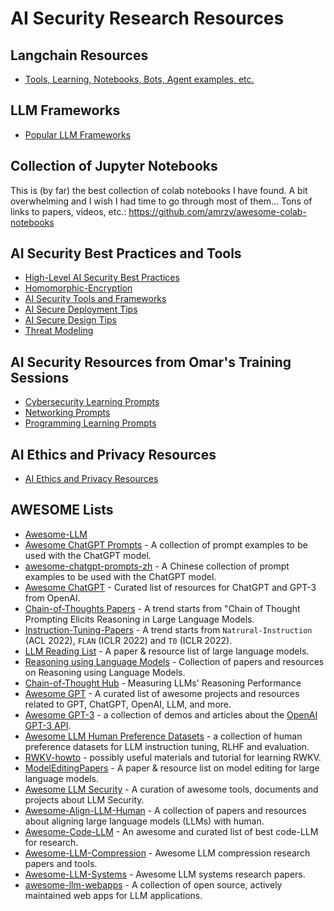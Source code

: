 # AI Security Research Resources

## Langchain Resources
- [Tools, Learning, Notebooks, Bots, Agent examples, etc.](https://github.com/The-Art-of-Hacking/h4cker/blob/master/ai_research/LangChain/README.md)

## LLM Frameworks
- [Popular LLM Frameworks](https://github.com/The-Art-of-Hacking/h4cker/tree/master/ai_research/LLM-frameworks)

## Collection of Jupyter Notebooks
This is (by far) the best collection of colab notebooks I have found. A bit overwhelming and I wish I had time to go through most of them… Tons of links to papers, videos, etc.: https://github.com/amrzv/awesome-colab-notebooks
  
## AI Security Best Practices and Tools
- [High-Level AI Security Best Practices](<AI Security Best Practices/AI-security-tools-and-frameworks.md>)
- [Homomorphic-Encryption](<AI Security Best Practices/homomorphic-encryption.md>)
- [AI Security Tools and Frameworks](<AI Security Best Practices/AI-security-tools-and-frameworks.md>)
- [AI Secure Deployment Tips](<AI Security Best Practices/secure-deployment.md>)
- [AI Secure Design Tips](<AI Security Best Practices/secure-design.md>)
- [Threat Modeling](<AI Security Best Practices/threat-modeling.md>)

## AI Security Resources from Omar's Training Sessions
- [Cybersecurity Learning Prompts](https://github.com/santosomar/chatgpt-cybersecurity-prompts)
- [Networking Prompts](https://github.com/santosomar/chatgpt-networking-prompts)
- [Programming Learning Prompts](https://github.com/santosomar/chatgpt-programming-prompts)

## AI Ethics and Privacy Resources
- [AI Ethics and Privacy Resources](https://github.com/The-Art-of-Hacking/h4cker/tree/master/ai_research/ethics_privacy)

## AWESOME Lists
- [Awesome-LLM](https://github.com/Hannibal046/Awesome-LLM)
- [Awesome ChatGPT Prompts](https://github.com/f/awesome-chatgpt-prompts) - A collection of prompt examples to be used with the ChatGPT model.
- [awesome-chatgpt-prompts-zh](https://github.com/PlexPt/awesome-chatgpt-prompts-zh) - A Chinese collection of prompt examples to be used with the ChatGPT model.
- [Awesome ChatGPT](https://github.com/humanloop/awesome-chatgpt) - Curated list of resources for ChatGPT and GPT-3 from OpenAI.
- [Chain-of-Thoughts Papers](https://github.com/Timothyxxx/Chain-of-ThoughtsPapers) -  A trend starts from "Chain of Thought Prompting Elicits Reasoning in Large Language Models.
- [Instruction-Tuning-Papers](https://github.com/SinclairCoder/Instruction-Tuning-Papers) - A trend starts from `Natrural-Instruction` (ACL 2022), `FLAN` (ICLR 2022) and `T0` (ICLR 2022).
- [LLM Reading List](https://github.com/crazyofapple/Reading_groups/) - A paper & resource list of large language models.
- [Reasoning using Language Models](https://github.com/atfortes/LM-Reasoning-Papers) - Collection of papers and resources on Reasoning using Language Models.
- [Chain-of-Thought Hub](https://github.com/FranxYao/chain-of-thought-hub) - Measuring LLMs' Reasoning Performance
- [Awesome GPT](https://github.com/formulahendry/awesome-gpt) - A curated list of awesome projects and resources related to GPT, ChatGPT, OpenAI, LLM, and more.
- [Awesome GPT-3](https://github.com/elyase/awesome-gpt3) - a collection of demos and articles about the [OpenAI GPT-3 API](https://openai.com/blog/openai-api/).
- [Awesome LLM Human Preference Datasets](https://github.com/PolisAI/awesome-llm-human-preference-datasets) - a collection of human preference datasets for LLM instruction tuning, RLHF and evaluation.
- [RWKV-howto](https://github.com/Hannibal046/RWKV-howto) - possibly useful materials and tutorial for learning RWKV.
- [ModelEditingPapers](https://github.com/zjunlp/ModelEditingPapers) - A paper & resource list on model editing for large language models.
- [Awesome LLM Security](https://github.com/corca-ai/awesome-llm-security) - A curation of awesome tools, documents and projects about LLM Security.
- [Awesome-Align-LLM-Human](https://github.com/GaryYufei/AlignLLMHumanSurvey) - A collection of papers and resources about aligning large language models (LLMs) with human.
- [Awesome-Code-LLM](https://github.com/huybery/Awesome-Code-LLM) - An awesome and curated list of best code-LLM for research.
- [Awesome-LLM-Compression](https://github.com/HuangOwen/Awesome-LLM-Compression) - Awesome LLM compression research papers and tools.
- [Awesome-LLM-Systems](https://github.com/AmberLJC/LLMSys-PaperList) - Awesome LLM systems research papers.
- [awesome-llm-webapps](https://github.com/snowfort-ai/awesome-llm-webapps) - A collection of open source, actively maintained web apps for LLM applications.
